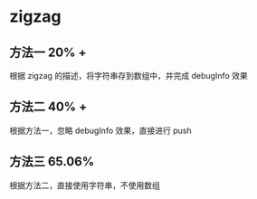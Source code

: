 # zigzag

## 方法一 20% +

根据 zigzag 的描述，将字符串存到数组中，并完成 debugInfo 效果

## 方法二 40% +

根据方法一，忽略 debugInfo 效果，直接进行 push

## 方法三 65.06%

根据方法二，直接使用字符串，不使用数组
